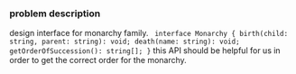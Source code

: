 ### problem description 
design interface for monarchy family. 
` interface Monarchy {
    birth(child: string, parent: string): void;
    death(name: string): void;
    getOrderOfSuccession(): string[];
}`
this API should be helpful for us in order
to get the correct order for the monarchy.
